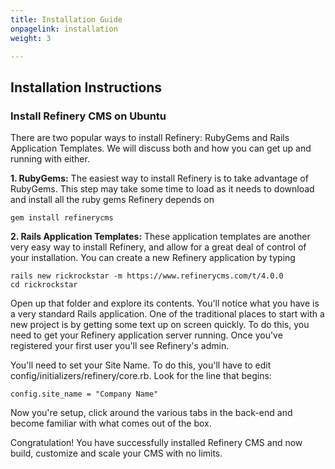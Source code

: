 ```yaml
---
title: Installation Guide
onpagelink: installation
weight: 3

---
```


Installation Instructions
-------------------------

### Install Refinery CMS on Ubuntu

There are two popular ways to install Refinery: RubyGems and Rails Application Templates. We will discuss both and how you can get up and running with either.

**1. RubyGems:** The easiest way to install Refinery is to take advantage of RubyGems. This step may take some time to load as it needs to download and install all the ruby gems Refinery depends on

 ```
 gem install refinerycms 
```

**2. Rails Application Templates:** These application templates are another very easy way to install Refinery, and allow for a great deal of control of your installation. You can create a new Refinery application by typing

 ```
rails new rickrockstar -m https://www.refinerycms.com/t/4.0.0
cd rickrockstar 
```

Open up that folder and explore its contents. You'll notice what you have is a very standard Rails application. One of the traditional places to start with a new project is by getting some text up on screen quickly. To do this, you need to get your Refinery application server running. Once you've registered your first user you'll see Refinery's admin.

You'll need to set your Site Name. To do this, you'll have to edit config/initializers/refinery/core.rb. Look for the line that begins:

 ```
 config.site_name = "Company Name"  
```

Now you're setup, click around the various tabs in the back-end and become familiar with what comes out of the box.

Congratulation! You have successfully installed Refinery CMS and now build, customize and scale your CMS with no limits.